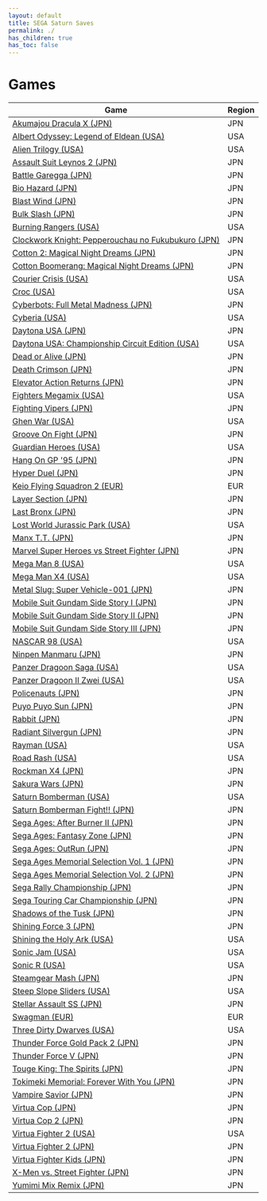 ```yaml
---
layout: default
title: SEGA Saturn Saves
permalink: ./
has_children: true
has_toc: false
---
```

# Games

| Game | Region |
|------|----------|
| [Akumajou Dracula X (JPN)](akumajou-dracula-x/) | JPN |
| [Albert Odyssey: Legend of Eldean (USA)](albert-odyssey/) | USA |
| [Alien Trilogy (USA)](alien-trilogy/) | USA |
| [Assault Suit Leynos 2 (JPN)](assault-suit-leynos-2/) | JPN |
| [Battle Garegga (JPN)](battle-garegga/) | JPN |
| [Bio Hazard (JPN)](bio-hazard/) | JPN |
| [Blast Wind (JPN)](blast-wind/) | JPN |
| [Bulk Slash (JPN)](bulk-slash/) | JPN |
| [Burning Rangers (USA)](burning-rangers/) | USA |
| [Clockwork Knight: Pepperouchau no Fukubukuro (JPN)](clockwork-knight/) | JPN |
| [Cotton 2: Magical Night Dreams (JPN)](cotton-2/) | JPN |
| [Cotton Boomerang: Magical Night Dreams (JPN)](cotton-boomerang/) | JPN |
| [Courier Crisis (USA)](courier-crisis/) | USA |
| [Croc (USA)](croc/) | USA |
| [Cyberbots: Full Metal Madness (JPN)](cyberbots-full-metal-madness/) | JPN |
| [Cyberia (USA)](cyberia/) | USA |
| [Daytona USA (JPN)](daytona-usa/) | JPN |
| [Daytona USA: Championship Circuit Edition (USA)](daytona-usa-championship-circuit-edition/) | USA |
| [Dead or Alive (JPN)](dead-or-alive/) | JPN |
| [Death Crimson (JPN)](death-crimson/) | JPN |
| [Elevator Action Returns (JPN)](elevator-action-returns/) | JPN |
| [Fighters Megamix (USA)](fighters-megamix/) | USA |
| [Fighting Vipers (JPN)](fighting-vipers/) | JPN |
| [Ghen War (USA)](ghen-war/) | USA |
| [Groove On Fight (JPN)](groove-on-fight/) | JPN |
| [Guardian Heroes (USA)](guardian-heroes/) | USA |
| [Hang On GP '95 (JPN)](hang-on-gp-95/) | JPN |
| [Hyper Duel (JPN)](hyper-duel/) | JPN |
| [Keio Flying Squadron 2 (EUR)](keio-flying-squadron-2/) | EUR |
| [Layer Section (JPN)](layer-section/) | JPN |
| [Last Bronx (JPN)](last-bronx/) | JPN |
| [Lost World Jurassic Park (USA)](lost-world-jurassic-park/) | USA |
| [Manx T.T. (JPN)](manx-tt/) | JPN |
| [Marvel Super Heroes vs Street Fighter (JPN)](marvel-super-heroes-vs-street-fighter/) | JPN |
| [Mega Man 8 (USA)](megaman-8/) | USA |
| [Mega Man X4 (USA)](megaman-x4/) | USA |
| [Metal Slug: Super Vehicle-001 (JPN)](metal-slug/) | JPN |
| [Mobile Suit Gundam Side Story I (JPN)](mobile-suit-gundam-side-story-1/) | JPN |
| [Mobile Suit Gundam Side Story II (JPN)](mobile-suit-gundam-side-story-2/) | JPN |
| [Mobile Suit Gundam Side Story III (JPN)](mobile-suit-gundam-side-story-3/) | JPN |
| [NASCAR 98 (USA)](nascar-98/) | USA |
| [Ninpen Manmaru (JPN)](ninpen-manmaru/) | JPN |
| [Panzer Dragoon Saga (USA)](panzer-dragoon-saga/) | USA |
| [Panzer Dragoon II Zwei (USA)](panzer-dragoon-2-zwei/) | USA |
| [Policenauts (JPN)](policenauts/) | JPN |
| [Puyo Puyo Sun (JPN)](puyo-puyo-sun/) | JPN |
| [Rabbit (JPN)](rabbit/) | JPN |
| [Radiant Silvergun (JPN)](radiant-silvergun/) | JPN |
| [Rayman (USA)](rayman/) | USA |
| [Road Rash (USA)](road-rash/) | USA |
| [Rockman X4 (JPN)](rockman-x4/) | JPN |
| [Sakura Wars (JPN)](sakura-wars/) | JPN |
| [Saturn Bomberman (USA)](bomberman/) | USA |
| [Saturn Bomberman Fight!! (JPN)](bomberman-fight/) | JPN |
| [Sega Ages: After Burner II (JPN)](after-burner-2/) | JPN |
| [Sega Ages: Fantasy Zone (JPN)](fantasy-zone/) | JPN |
| [Sega Ages: OutRun (JPN)](outrun/) | JPN |
| [Sega Ages Memorial Selection Vol. 1 (JPN)](sega-ages-memorial-vol-1/) | JPN |
| [Sega Ages Memorial Selection Vol. 2 (JPN)](sega-ages-memorial-vol-2/) | JPN |
| [Sega Rally Championship (JPN)](sega-rally-championship/) | JPN |
| [Sega Touring Car Championship (JPN)](sega-touring-car-championship/) | JPN |
| [Shadows of the Tusk (JPN)](shadows-of-the-tusk/) | JPN |
| [Shining Force 3 (JPN)](shining-force-3/) | JPN |
| [Shining the Holy Ark (USA)](shining-the-holy-ark/) | USA |
| [Sonic Jam (USA)](sonic-jam/) | USA |
| [Sonic R (USA)](sonic-r/) | USA |
| [Steamgear Mash (JPN)](steamgear-mash/) | JPN |
| [Steep Slope Sliders (USA)](steep-slope-sliders/) | USA |
| [Stellar Assault SS (JPN)](stellar-assault-ss/) | JPN |
| [Swagman (EUR)](swagman/) | EUR |
| [Three Dirty Dwarves (USA)](three-dirty-dwarves/) | USA |
| [Thunder Force Gold Pack 2 (JPN)](thunder-force-gold-pack-2/) | JPN |
| [Thunder Force V (JPN)](thunder-force-v/) | JPN |
| [Touge King: The Spirits (JPN)](touge-king-the-spirits/) | JPN |
| [Tokimeki Memorial: Forever With You (JPN)](tokimeki-memorial/) | JPN |
| [Vampire Savior (JPN)](vampire-savior/) | JPN |
| [Virtua Cop (JPN)](virtua-cop/) | JPN |
| [Virtua Cop 2 (JPN)](virtua-cop-2/) | JPN |
| [Virtua Fighter 2 (USA)](virtua-fighter-2/) | USA |
| [Virtua Fighter 2 (JPN)](virtua-fighter-2-jap/) | JPN |
| [Virtua Fighter Kids (JPN)](virtua-fighter-kids/) | JPN |
| [X-Men vs. Street Fighter (JPN)](x-men-vs-street-fighter/) | JPN |
| [Yumimi Mix Remix (JPN)](yumimi-mix-remix/) | JPN |
